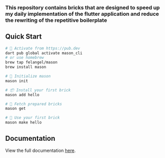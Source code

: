 ### This repository contains bricks that are designed to speed up my daily implementation of the flutter application and reduce the rewriting of the repetitive boilerplate

## Quick Start

```sh
# 🎯 Activate from https://pub.dev
dart pub global activate mason_cli
# or use homebrew
brew tap felangel/mason
brew install mason

# 🚀 Initialize mason
mason init

# 📦 Install your first brick
mason add hello

# 📲 Fetch prepared bricks
mason get

# 🧱 Use your first brick
mason make hello
```

## Documentation

View the full documentation [here](https://docs.brickhub.dev).